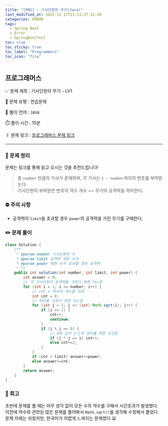 ```yaml
---
title: "[PRG] - 기사단원의 무기(Java)"
last_modified_at: 2022-11-17T21:11:37-21:30
categories: ERROR
tags:
  - Spring Boot
  - Error
  - SpringBootTest
toc: true
toc_sticky: true
toc_label: "Programmers"
toc_icon: "file"
---
```

## 프로그래머스

✅ 문제 제목 : 기사단원의 무기 - LV1

🔔 문제 유형 : 연습문제

💬 풀이 언어 : `JAVA`

⏱️ 풀이 시간 : 15분

🖇️ 문제 링크 : [프로그래머스 문제 링크](https://school.programmers.co.kr/learn/courses/30/lessons/136798)

---

### 💬 문제 정리

문제는 링크를 통해 읽고 오시는 것을 추천드립니다!

> 총 `number` 만큼의 기사가 존재하며, 각 기사는 `1 ~ number`까지의 번호를 부여받는다.<br>
> 기사단원이 부여받은 번호의 약수 개수 == 무기의 공격력을 의미한다.

### ⛔️ 주의 사항
- 공격력이 `limit`을 초과할 경우 `power`의 공격력을 가진 무기를 구매한다.

### ✏️ 문제 풀이
```java
class Solution {
    /**
     * @param number 기사단원의 수
     * @param limit 공격력 제한 수치
     * @param power 제한 수치 초과할 경우 공격력
     * */
    public int solution(int number, int limit, int power) {
        int answer = 0;
        // 각 기사단원의 공격력을 구하기 위한 for문
        for (int i = 1; i <= number; i++) {
            // cnt = 약수의 개수를 의미
            int cnt = 0;
            // 약수를 구하기 위한 for문
            for (int j = 1; j <= (int) Math.sqrt(i); j++) {
                if (i == 1) {
                    cnt++;
                    continue;
                }
                if (i % j == 0) {
                    // 9와 같이 j*j의 경우를 위한 조건문
                    if (j * j == i) cnt++;
                    else cnt+=2;
                }
            }
            if (cnt > limit) answer+=power;
            else answer+=cnt;
        }
        return answer;
    }
}
```

### 🤔 회고
초반에 문제를 풀 때는 아무 생각 없이 모든 수의 약수를 구해서 시간초과가 발생했다.<br>
이전에 약수와 관련된 많은 문제를 풀어봐서 `Math.sqrt()`를 생각해 수정해서 풀었다.<br>
문제 자체는 쉬웠지만, 한국어가 어렵게 느껴지는 문제였다 😦